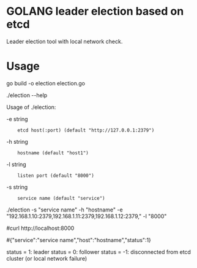 # GOLANG leader election based on etcd
Leader election tool with local network check.

# Usage
go build -o election election.go

./election --help

Usage of ./election:

  -e string
  
        etcd host(:port) (default "http://127.0.0.1:2379")
        
  -h string
  
        hostname (default "host1")
        
  -l string
  
        listen port (default "8000")
        
  -s string
  
        service name (default "service")

./election -s "service name" -h "hostname" -e "192.168.1.10:2379,192.168.1.11:2379,192.168.1.12:2379," -l "8000"

#curl http://localhost:8000

#{"service":"service name","host":"hostname","status":1}

status = 1: leader
status = 0: follower
status = -1: disconnected from etcd cluster (or local network failure)

